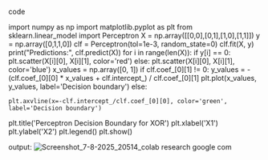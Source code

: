 code

import numpy as np
import matplotlib.pyplot as plt
from sklearn.linear_model import Perceptron
X = np.array([[0,0],[0,1],[1,0],[1,1]])
y = np.array([0,1,1,0])
clf = Perceptron(tol=1e-3, random_state=0)
clf.fit(X, y)
print("Predictions:", clf.predict(X))
for i in range(len(X)):
    if y[i] == 0:
        plt.scatter(X[i][0], X[i][1], color='red')
    else:
        plt.scatter(X[i][0], X[i][1], color='blue')
x_values = np.array([0, 1])
if clf.coef_[0][1] != 0:
    y_values = -(clf.coef_[0][0] * x_values + clf.intercept_) / clf.coef_[0][1]
    plt.plot(x_values, y_values, label='Decision boundary')
else:

    plt.axvline(x=-clf.intercept_/clf.coef_[0][0], color='green', label='Decision boundary')
plt.title('Perceptron Decision Boundary for XOR')
plt.xlabel('X1')
plt.ylabel('X2')
plt.legend()
plt.show()


output:
![Screenshot_7-8-2025_20514_colab research google com](https://github.com/user-attachments/assets/470e23ad-186a-4520-837e-dc35dcf01f12)

